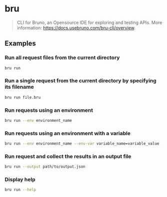 # bru

> CLI for Bruno, an Opensource IDE for exploring and testing APIs. More information: <https://docs.usebruno.com/bru-cli/overview>.

## Examples

### Run all request files from the current directory

```bash
bru run
```

### Run a single request from the current directory by specifying its filename

```bash
bru run file.bru
```

### Run requests using an environment

```bash
bru run --env environment_name
```

### Run requests using an environment with a variable

```bash
bru run --env environment_name --env-var variable_name=variable_value
```

### Run request and collect the results in an output file

```bash
bru run --output path/to/output.json
```

### Display help

```bash
bru run --help
```
